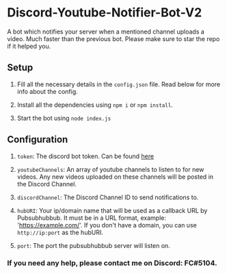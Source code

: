 # Discord-Youtube-Notifier-Bot-V2

A bot which notifies your server when a mentioned channel uploads a video. Much faster than the previous bot. Please make sure to star the repo if it helped you.

## Setup

1. Fill all the necessary details in the `config.json` file. Read below for more info about the config.

2. Install all the dependencies using `npm i` or `npm install`.

3. Start the bot using `node index.js`

## Configuration

1. `token`: The discord bot token. Can be found [here](https://discord.com/developers)

2. `youtubeChannels`: An array of youtube channels to listen to for new videos. Any new videos uploaded on these channels will be posted in the Discord Channel.

3. `discordChannel`: The Discord Channel ID to send notifications to.

4. `hubURI`: Your ip/domain name that will be used as a callback URL by Pubsubhubbub. It must be in a URL format, example: 'https://example.com/'. If you don't have a domain, you can use `http://ip:port` as the hubURI.

5. `port`: The port the pubsubhubbub server will listen on.

### If you need any help, please contact me on Discord: FC#5104.
